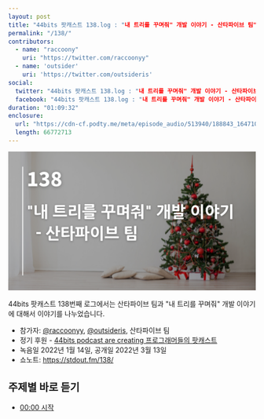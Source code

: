 ```yaml
---
layout: post
title: "44bits 팟캐스트 138.log : "내 트리를 꾸며줘" 개발 이야기 - 산타파이브 팀"
permalink: "/138/"
contributors: 
  - name: "raccoony"
    uri: "https://twitter.com/raccoonyy"
  - name: 'outsider'
    uri: 'https://twitter.com/outsideris'
social:
  twitter: "44bits 팟캐스트 138.log : "내 트리를 꾸며줘" 개발 이야기 - 산타파이브 팀"
  facebook: "44bits 팟캐스트 138.log : "내 트리를 꾸며줘" 개발 이야기 - 산타파이브 팀"
duration: "01:09:32"
enclosure:
  url: "https://cdn-cf.podty.me/meta/episode_audio/513940/188843_1647105224584.mp3"
  length: 66772713
---
```


![](https://github.com/44bits/stdout.fm/raw/master/_posts/images/44bits-138-log.png)

44bits 팟캐스트 138번째 로그에서는 산타파이브 팀과 "내 트리를 꾸며줘" 개발 이야기에 대해서 이야기를 나누었습니다.

* 참가자: [@raccoonyy][rac], [@outsideris][out], 산타파이브 팀
* 정기 후원 - [44bits podcast are creating 프로그래머들의 팟캐스트](https://www.patreon.com/44bits_podcast)
* 녹음일 2022년 1월 14일, 공개일 2022년 3월 13일
* 쇼노트: https://stdout.fm/138/

[rac]: https://twitter.com/raccoonyy
[out]: https://twitter.com/outsideris


## 주제별 바로 듣기

* <a href="#" onclick="jumpPlayer(0.0); return false;">00:00 시작</a>
